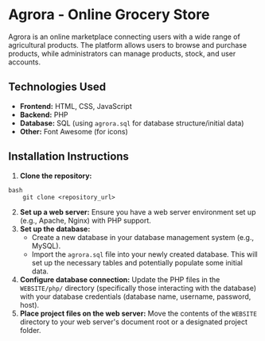 # Agrora - Online Grocery Store

Agrora is an online marketplace connecting users with a wide range of agricultural products. The platform allows users to browse and purchase products, while administrators can manage products, stock, and user accounts.

## Technologies Used

- **Frontend:** HTML, CSS, JavaScript
- **Backend:** PHP
- **Database:** SQL (using `agrora.sql` for database structure/initial data)
- **Other:** Font Awesome (for icons)

## Installation Instructions

1.  **Clone the repository:**

```
bash
    git clone <repository_url>

```

2.  **Set up a web server:** Ensure you have a web server environment set up (e.g., Apache, Nginx) with PHP support.
3.  **Set up the database:**
    - Create a new database in your database management system (e.g., MySQL).
    - Import the `agrora.sql` file into your newly created database. This will set up the necessary tables and potentially populate some initial data.
4.  **Configure database connection:** Update the PHP files in the `WEBSITE/php/` directory (specifically those interacting with the database) with your database credentials (database name, username, password, host).
5.  **Place project files on the web server:** Move the contents of the `WEBSITE` directory to your web server's document root or a designated project folder.
